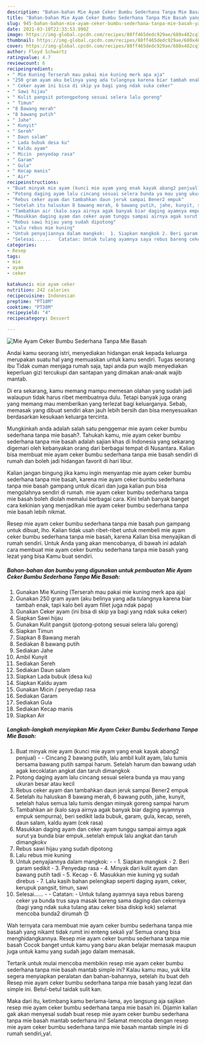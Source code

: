 ```yaml
---
description: "Bahan-bahan Mie Ayam Ceker Bumbu Sederhana Tanpa Mie Basah yang enak dan Mudah Dibuat"
title: "Bahan-bahan Mie Ayam Ceker Bumbu Sederhana Tanpa Mie Basah yang enak dan Mudah Dibuat"
slug: 945-bahan-bahan-mie-ayam-ceker-bumbu-sederhana-tanpa-mie-basah-yang-enak-dan-mudah-dibuat
date: 2021-03-10T22:33:53.990Z
image: https://img-global.cpcdn.com/recipes/88ff465dedc929ae/680x482cq70/mie-ayam-ceker-bumbu-sederhana-tanpa-mie-basah-foto-resep-utama.jpg
thumbnail: https://img-global.cpcdn.com/recipes/88ff465dedc929ae/680x482cq70/mie-ayam-ceker-bumbu-sederhana-tanpa-mie-basah-foto-resep-utama.jpg
cover: https://img-global.cpcdn.com/recipes/88ff465dedc929ae/680x482cq70/mie-ayam-ceker-bumbu-sederhana-tanpa-mie-basah-foto-resep-utama.jpg
author: Floyd Schwartz
ratingvalue: 4.7
reviewcount: 6
recipeingredient:
- " Mie Kuning Terserah mau pakai mie kuning merk apa aja"
- "250 gram ayam aku belinya yang ada tulangnya karena biar tambah enak tapi kalo beli ayam fillet juga ndak papa"
- " Ceker ayam ini bisa di skip ya bagi yang ndak suka ceker"
- " Sawi hijau"
- " Kulit pangsit potongpotong sesuai selera lalu goreng"
- " Timun"
- "8 Bawang merah"
- "8 bawang putih"
- " Jahe"
- " Kunyit"
- " Sereh"
- " Daun salam"
- " Lada bubuk desa ku"
- " Kaldu ayam"
- " Micin  penyedap rasa"
- " Garam"
- " Gula"
- " Kecap manis"
- " Air"
recipeinstructions:
- "Buat minyak mie ayam (kunci mie ayam yang enak kayak abang2 penjual)  Cincang 2 bawang putih, lalu ambil kulit ayam, lalu tumis bersama bawang putih sampai harum. Setelah harum dan bawang udah agak kecoklatan angkat dan taruh dimangkok"
- "Potong daging ayam lalu cincang sesuai selera bunda ya mau yang ukuran besar atau kecil"
- "Rebus ceker ayam dan tambahkan daun jeruk sampai Bener2 empuk"
- "Setelah itu haluskan 8 bawang merah, 6 bawang putih, jahe, kunyit, setelah halus semua lalu tumis dengan minyak goreng sampai harum"
- "Tambahkan air (kalo saya airnya agak banyak biar daging ayamnya empuk sempurna), beri sedikit lada bubuk, garam, gula, kecap, sereh, daun salam, kaldu ayam (cek rasa)"
- "Masukkan daging ayam dan ceker ayam tunggu sampai airnya agak surut ya bunda biar empuk..setelah empuk lalu angkat dan taruh dimangkokv"
- "Rebus sawi hijau yang sudah dipotong"
- "Lalu rebus mie kuning"
- "Untuk penyajiannya dalam mangkok:  1. Siapkan mangkok 2. Beri garam sedikit  3. Penyedap rasa  4. Minyak dari kulit ayam dan bawang putih tadi  5. Kecap 6. Masukkan mie kuning yg sudah direbus  7. Lalu kasih bahan pelengkap seperti daging ayam, ceker, kerupuk pangsit, timun, sawi"
- "Selesai......   Catatan: Untuk tulang ayamnya saya rebus bareng ceker ya bunda trus saya masak bareng sama daging dan cekernya (bagi yang ndak suka tulang atau ceker bisa diskip kok) selamat mencoba bunda2 dirumah 😍"
categories:
- Resep
tags:
- mie
- ayam
- ceker

katakunci: mie ayam ceker 
nutrition: 242 calories
recipecuisine: Indonesian
preptime: "PT18M"
cooktime: "PT38M"
recipeyield: "4"
recipecategory: Dessert

---
```



![Mie Ayam Ceker Bumbu Sederhana Tanpa Mie Basah](https://img-global.cpcdn.com/recipes/88ff465dedc929ae/680x482cq70/mie-ayam-ceker-bumbu-sederhana-tanpa-mie-basah-foto-resep-utama.jpg)

Andai kamu seorang istri, menyediakan hidangan enak kepada keluarga merupakan suatu hal yang memuaskan untuk kamu sendiri. Tugas seorang ibu Tidak cuman menjaga rumah saja, tapi anda pun wajib menyediakan keperluan gizi tercukupi dan santapan yang dimakan anak-anak wajib mantab.

Di era  sekarang, kamu memang mampu memesan olahan yang sudah jadi walaupun tidak harus ribet membuatnya dulu. Tetapi banyak juga orang yang memang mau memberikan yang terlezat bagi keluarganya. Sebab, memasak yang dibuat sendiri akan jauh lebih bersih dan bisa menyesuaikan berdasarkan kesukaan keluarga tercinta. 



Mungkinkah anda adalah salah satu penggemar mie ayam ceker bumbu sederhana tanpa mie basah?. Tahukah kamu, mie ayam ceker bumbu sederhana tanpa mie basah adalah sajian khas di Indonesia yang sekarang digemari oleh kebanyakan orang dari berbagai tempat di Nusantara. Kalian bisa membuat mie ayam ceker bumbu sederhana tanpa mie basah sendiri di rumah dan boleh jadi hidangan favorit di hari libur.

Kalian jangan bingung jika kamu ingin menyantap mie ayam ceker bumbu sederhana tanpa mie basah, karena mie ayam ceker bumbu sederhana tanpa mie basah gampang untuk dicari dan juga kalian pun bisa mengolahnya sendiri di rumah. mie ayam ceker bumbu sederhana tanpa mie basah boleh diolah memalui berbagai cara. Kini telah banyak banget cara kekinian yang menjadikan mie ayam ceker bumbu sederhana tanpa mie basah lebih nikmat.

Resep mie ayam ceker bumbu sederhana tanpa mie basah pun gampang untuk dibuat, lho. Kalian tidak usah ribet-ribet untuk membeli mie ayam ceker bumbu sederhana tanpa mie basah, karena Kalian bisa menyajikan di rumah sendiri. Untuk Anda yang akan mencobanya, di bawah ini adalah cara membuat mie ayam ceker bumbu sederhana tanpa mie basah yang lezat yang bisa Kamu buat sendiri.

<!--inarticleads1-->

##### Bahan-bahan dan bumbu yang digunakan untuk pembuatan Mie Ayam Ceker Bumbu Sederhana Tanpa Mie Basah:

1. Gunakan  Mie Kuning (Terserah mau pakai mie kuning merk apa aja)
1. Gunakan 250 gram ayam (aku belinya yang ada tulangnya karena biar tambah enak, tapi kalo beli ayam fillet juga ndak papa)
1. Gunakan  Ceker ayam (ini bisa di skip ya bagi yang ndak suka ceker)
1. Siapkan  Sawi hijau
1. Gunakan  Kulit pangsit (potong-potong sesuai selera lalu goreng)
1. Siapkan  Timun
1. Siapkan 8 Bawang merah
1. Sediakan 8 bawang putih
1. Sediakan  Jahe
1. Ambil  Kunyit
1. Sediakan  Sereh
1. Sediakan  Daun salam
1. Siapkan  Lada bubuk (desa ku)
1. Siapkan  Kaldu ayam
1. Gunakan  Micin / penyedap rasa
1. Sediakan  Garam
1. Sediakan  Gula
1. Sediakan  Kecap manis
1. Siapkan  Air




<!--inarticleads2-->

##### Langkah-langkah menyiapkan Mie Ayam Ceker Bumbu Sederhana Tanpa Mie Basah:

1. Buat minyak mie ayam (kunci mie ayam yang enak kayak abang2 penjual) -  - Cincang 2 bawang putih, lalu ambil kulit ayam, lalu tumis bersama bawang putih sampai harum. Setelah harum dan bawang udah agak kecoklatan angkat dan taruh dimangkok
1. Potong daging ayam lalu cincang sesuai selera bunda ya mau yang ukuran besar atau kecil
1. Rebus ceker ayam dan tambahkan daun jeruk sampai Bener2 empuk
1. Setelah itu haluskan 8 bawang merah, 6 bawang putih, jahe, kunyit, setelah halus semua lalu tumis dengan minyak goreng sampai harum
1. Tambahkan air (kalo saya airnya agak banyak biar daging ayamnya empuk sempurna), beri sedikit lada bubuk, garam, gula, kecap, sereh, daun salam, kaldu ayam (cek rasa)
1. Masukkan daging ayam dan ceker ayam tunggu sampai airnya agak surut ya bunda biar empuk..setelah empuk lalu angkat dan taruh dimangkokv
1. Rebus sawi hijau yang sudah dipotong
1. Lalu rebus mie kuning
1. Untuk penyajiannya dalam mangkok: -  - 1. Siapkan mangkok - 2. Beri garam sedikit  - 3. Penyedap rasa  - 4. Minyak dari kulit ayam dan bawang putih tadi  - 5. Kecap - 6. Masukkan mie kuning yg sudah direbus  - 7. Lalu kasih bahan pelengkap seperti daging ayam, ceker, kerupuk pangsit, timun, sawi
1. Selesai......  -  - Catatan: - Untuk tulang ayamnya saya rebus bareng ceker ya bunda trus saya masak bareng sama daging dan cekernya (bagi yang ndak suka tulang atau ceker bisa diskip kok) selamat mencoba bunda2 dirumah 😍




Wah ternyata cara membuat mie ayam ceker bumbu sederhana tanpa mie basah yang nikamt tidak rumit ini enteng sekali ya! Semua orang bisa menghidangkannya. Resep mie ayam ceker bumbu sederhana tanpa mie basah Cocok banget untuk kamu yang baru akan belajar memasak maupun juga untuk kamu yang sudah jago dalam memasak.

Tertarik untuk mulai mencoba membikin resep mie ayam ceker bumbu sederhana tanpa mie basah mantab simple ini? Kalau kamu mau, yuk kita segera menyiapkan peralatan dan bahan-bahannya, setelah itu buat deh Resep mie ayam ceker bumbu sederhana tanpa mie basah yang lezat dan simple ini. Betul-betul taidak sulit kan. 

Maka dari itu, ketimbang kamu berlama-lama, ayo langsung aja sajikan resep mie ayam ceker bumbu sederhana tanpa mie basah ini. Dijamin kalian gak akan menyesal sudah buat resep mie ayam ceker bumbu sederhana tanpa mie basah mantab sederhana ini! Selamat mencoba dengan resep mie ayam ceker bumbu sederhana tanpa mie basah mantab simple ini di rumah sendiri,ya!.

